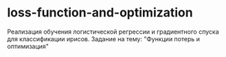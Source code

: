 # loss-function-and-optimization
Реализация обучения логистической регрессии и градиентного спуска для классификации ирисов. Задание на тему: "Функции потерь и оптимизация"
